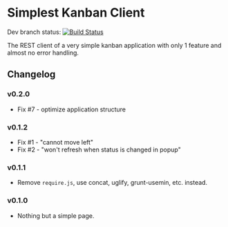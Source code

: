 Simplest Kanban Client
=====

Dev branch status: [![Build Status](https://travis-ci.org/whitetrefoil/simplest-kanban-client.svg?branch=dev)](https://travis-ci.org/whitetrefoil/simplest-kanban-client)

The REST client of a very simple kanban application with only 1 feature and almost no error handling.

Changelog
-----

### v0.2.0

* Fix #7 - optimize application structure

### v0.1.2

* Fix #1 - "cannot move left"
* Fix #2 - "won't refresh when status is changed in popup"

### v0.1.1

* Remove `require.js`, use concat, uglify, grunt-usemin, etc. instead.

### v0.1.0

* Nothing but a simple page.
